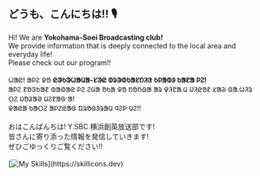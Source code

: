 ## どうも、こんにちは!! 🎙

Hi! We are <b>Yokohama-Soei Broadcasting club!</b><br>
We provide information that is deeply connected to the local area and everyday life!<br>
Please check out our program!!<br>
<br>
ᱦᱟᱭ! ᱟᱞᱮ ᱫᱚ <b>ᱭᱳᱠᱳᱦᱟᱢᱟ-ᱥᱳᱭ ᱵᱨᱳᱰᱠᱟᱥᱴᱤᱝ ᱠᱞᱟᱵᱽ ᱠᱟᱱᱟ ᱞᱮ!</b><br>
ᱟᱞᱮ ᱱᱚᱝᱠᱟᱱ ᱵᱟᱰᱟᱭ ᱞᱮ ᱮᱢᱟ ᱚᱠᱟ ᱫᱚ ᱴᱚᱴᱷᱟ ᱟᱨ ᱫᱤᱱᱟᱹᱢ ᱡᱤᱭᱚᱱ ᱥᱟᱶ ᱜᱟᱹᱦᱤᱨ ᱛᱮ ᱡᱚᱲᱟᱣ ᱢᱮᱱᱟᱜᱼᱟ!<br>
ᱫᱟᱭᱟ ᱠᱟᱛᱮ ᱟᱞᱮᱭᱟᱜ ᱯᱨᱚᱜᱽᱨᱟᱢ ᱧᱮᱞ ᱢᱮ!!<br>
<br>
おはこんばんちは! Y.SBC 横浜創英放送部です!<br>
皆さんに寄り添った情報を発信していきます!<br>
ぜひごゆっくりご覧ください!!<br>
<br>
[![My Skills](https://skillicons.dev/icons?i=html,css,js,htmx,raspberrypi,arduino,)](https://skillicons.dev)
